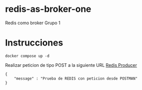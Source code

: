 # redis-as-broker-one
Redis como broker Grupo 1
# Instrucciones
```
docker compose up -d
```
Realizar peticion de tipo POST a la siguiente URL [Redis Producer](http://localhost:80/publish)
```
{
    "message" : "Prueba de REDIS con peticion desde POSTMAN"
}
```